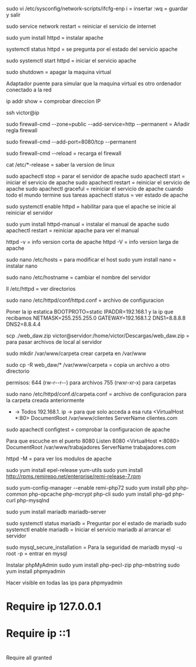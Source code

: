 sudo vi /etc/sysconfig/network-scripts/ifcfg-enp<TAB>
i = insertar
:wq = guardar y salir

sudo service network restart = reiniciar el servicio de internet

sudo yum install httpd = instalar apache

systemctl status httpd = se pregunta por el estado del servicio apache

sudo systemctl start httpd = iniciar el servicio apache

sudo shutdown = apagar la maquina virtual

Adaptador puente para simular que la maquina virtual es otro ordenador conectado a la red

ip addr show = comprobar direccion IP

ssh victor@ip

sudo firewall-cmd --zone=public --add-service=http --permanent = Añadir regla firewall

sudo firewall-cmd --add-port=8080/tcp --permanent

sudo firewall-cmd --reload = recarga el firewall

cat /etc/*-release = saber la version de linux

sudo apachectl stop = parar el servidor de apache
sudo apachectl start = iniciar el servicio de apache
sudo apachectl restart = reiniciar el servicio de apache
sudo apachectl graceful = reiniciar el servicio de apache cuando todo el mundo termine sus tareas
apachectl status = ver estado de apache

sudo systemctl enable httpd = habilitar para que el apache se inicie al reiniciar el servidor

sudo yum install httpd-manual = instalar el manual de apache
sudo apachectl restart = reiniciar apache para ver el manual

httpd -v = info version corta de apache
httpd -V = info version larga de apache

sudo nano /etc/hosts = para modificar el host
sudo yum install nano = instalar nano

sudo nano /etc/hostname = cambiar el nombre del servidor

ll /etc/httpd = ver directorios

sudo nano /etc/httpd/conf/httpd.conf = archivo de configuracion

Poner la ip estatica
BOOTPROTO=static
IPADDR=192.168.1 y la ip que recibamos
NETMASK=255.255.255.0
GATEWAY=192.168.1.2
DNS1=8.8.8.8
DNS2=8.8.4.4

scp ./web_daw.zip victor@servidor:/home/victor/Descargas/web_daw.zip = para pasar archivos de local al servidor

sudo mkdir /var/www/carpeta crear carpeta en /var/www

sudo cp -R web_daw/* /var/www/carpeta = copia un archivo a otro directorio

permisos:
644 (rw-r--r--) para archivos
755 (rwxr-xr-x) para carpetas

sudo nano /etc/httpd/conf.d/carpeta.conf = archivo de configuracion para la carpeta creada anteriormente

* -> Todos
192.168.1. ip -> para que solo acceda a esa ruta
<VirtualHost *:80>
    DocumentRoot /var/www/clientes
    ServerName clientes.com
</VirtualHost>

sudo apachectl configtest = comprobar la configuracion de apache

Para que escuche en el puerto 8080
Listen 8080
<VirtualHost *:8080>
    DocumentRoot /var/www/trabajadores
    ServerName trabajadores.com
</VirtualHost>

httpd -M = para ver los modulos de apache

sudo yum install epel-release yum-utils
sudo yum install http://rpms.remirepo.net/enterprise/remi-release-7.rpm

sudo yum-config-manager --enable remi-php72
sudo yum install php php-common php-opcache php-mcrypt php-cli
sudo yum install php-gd php-curl php-mysqlnd

sudo yum install mariadb mariadb-server

sudo systemctl status mariadb = Preguntar por el estado de mariadb
sudo systemctl enable mariadb = Iniciar el servicio mariadb al arrancar el servidor

sudo mysql_secure_installation = Para la seguridad de mariadb
mysql -u root -p = entrar en mysql

Instalar phpMyAdmin
sudo yum install php-pecl-zip php-mbstring
sudo yum install phpmyadmin

Hacer visible en todas las ips para phpmyadmin
#     <RequireAny>
#       Require ip 127.0.0.1
#       Require ip ::1
#     </RequireAny>
   Require all granted


